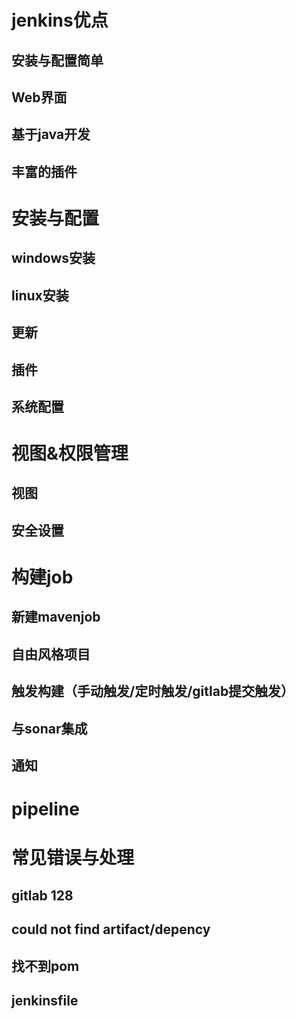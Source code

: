 # jenkins优点
## 安装与配置简单
## Web界面
## 基于java开发
## 丰富的插件
# 安装与配置
## windows安装
## linux安装
## 更新
## 插件
## 系统配置
# 视图&权限管理
## 视图
## 安全设置
# 构建job
## 新建mavenjob
## 自由风格项目
## 触发构建（手动触发/定时触发/gitlab提交触发）
## 与sonar集成
## 通知
# pipeline
# 常见错误与处理
## gitlab 128
## could not find artifact/depency
## 找不到pom
## jenkinsfile